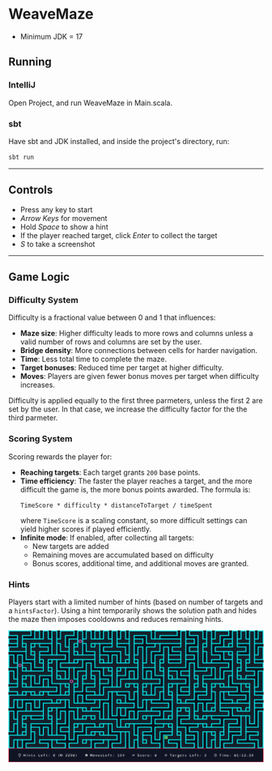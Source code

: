 # WeaveMaze

- Minimum JDK = 17

## Running

### IntelliJ

Open Project, and run WeaveMaze in Main.scala.

### sbt
Have sbt and JDK installed, and inside the project's directory, run:

```bash
sbt run
```

---
## Controls
- Press any key to start
- *Arrow Keys* for movement
- Hold *Space* to show a hint
- If the player reached target, click *Enter* to collect the target
- *S* to take a screenshot

---
## Game Logic

### Difficulty System
Difficulty is a fractional value between 0 and 1 that influences:
- **Maze size**: Higher difficulty leads to more rows and columns unless a valid number of rows and columns are set by the user.
- **Bridge density**: More connections between cells for harder navigation.
- **Time**: Less total time to complete the maze.
- **Target bonuses**: Reduced time per target at higher difficulty.
- **Moves**: Players are given fewer bonus moves per target when difficulty increases.

Difficulty is applied equally to the first three parmeters, unless the first 2 are set by the user. In that case, we increase the difficulty factor for the the third parmeter.

### Scoring System
Scoring rewards the player for:
- **Reaching targets**: Each target grants `200` base points.
- **Time efficiency**: The faster the player reaches a target, and the more difficult the game is, the more bonus points awarded. The formula is:
  ```
  TimeScore * difficulty * distanceToTarget / timeSpent
  ```
  where `TimeScore` is a scaling constant, so more difficult settings can yield higher scores if played efficiently.
- **Infinite mode**: If enabled, after collecting all targets:
  - New targets are added
  - Remaining moves are accumulated based on difficulty
  - Bonus scores, additional time, and additional moves are granted.

### Hints
Players start with a limited number of hints (based on number of targets and a `hintsFactor`). Using a hint temporarily shows the solution path and hides the maze then imposes cooldowns and reduces remaining hints.

![](game.png)

